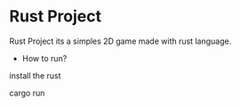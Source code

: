 # Rust Project

Rust Project its a simples 2D game made with rust language.

- How to run?

install the rust

cargo run